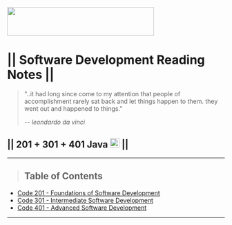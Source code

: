 <img src="https://members-csforall.imgix.net/members/logos/code-fellows-logo-horizontal-2-color-black.png" width="340" height="66">  

# || Software Development Reading Notes ||

> "..it had long since come to my attention that people of accomplishment rarely sat back and let things happen to them. they went out and happened to things."
>
> -- <cite>leondardo da vinci</cite>

## || 201 + 301 + 401 Java <img src="https://www.svgrepo.com/show/184143/java.svg"  width="22" height="22"> ||

---

> ## Table of Contents

- [Code 201 - Foundations of Software Development](/201.md)
- [Code 301 - Intermediate Software Development](/301.md)
- [Code 401 - Advanced Software Development](/401.md)

---
